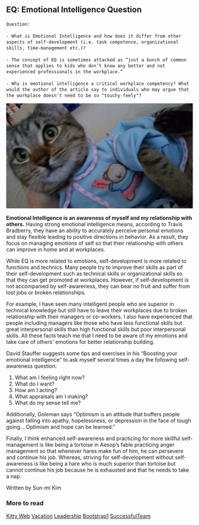 ## EQ: Emotional Intelligence Question

<pre><code>Question:

- What is Emotional Intelligence and how does it differ from other aspects of self-development (i.e. task competence, organizational skills, time-management etc.)?

- The concept of EQ is sometimes attacked as “just a bunch of common sense that applies to kids who don’t know any better and not experienced professionals in the workplace.”

- Why is emotional intelligence a critical workplace competency? What would the author of the article say to individuals who may argue that the workplace doesn't need to be so "touchy-feely"?
</code></pre>
 
<img src="../images/EQ_kitty.jpg" alt="Responsive image" class="img-thumbnail">
<p>
<b>Emotional Intelligence is an awareness of myself and my relationship with others.</b> Having strong emotional intelligence means, according to Travis Bradberry, they have an ability to accurately perceive personal emotions and stay flexible leading to positive directions in behavior. As a result, they focus on managing emotions of self so that their relationship with others can improve in home and at workplaces.
 </p>
While EQ is more related to emotions, self-development is more related to functions and technics. Many people try to improve their skills as part of their self-development such as technical skills or organizational skills so that they can get promoted at workplaces. However, if self-development is not accompanied by self-awareness, they can bear no fruit and suffer from lost jobs or broken relationships.
 
For example, I have seen many intelligent people who are superior in technical knowledge but still have to leave their workplaces due to broken relationship with their managers or co-workers. I also have experienced that people including managers like those who have less functional skills but great interpersonal skills than high functional skills but poor interpersonal skills. All these facts teach me that I need to be aware of my emotions and take care of others' emotions for better relationship building.
 
David Stauffer suggests some tips and exercises in his “Boosting your emotional intelligence” to ask myself several times a day the following self-awareness question:
1. What am I feeling right now?
2. What do I want?
3. How am I acting?
4. What appraisals am I making?
5. What do my sense tell me?


Additionally, Goleman says “Optimism is an attitude that buffers people against falling into apathy, hopelessness, or depression in the face of tough going… Optimism and hope can be learned.”
 
 
Finally, I think enhanced self-awareness and practicing for more skillful self-management is like being a tortoise in Aesop’s fable practicing anger management so that whenever hares make fun of him, he can persevere and continue his job. Whereas, striving for self-development without self-awareness is like being a hare who is much superior than tortoise but cannot continue his job because he is exhausted and that he needs to take a nap.

Written by Sun-mi Kim

### More to read

<a class="btn btn-info btn-sm" href="../sunmikim/index.html" role="button">Kitty Web</a> 
<a class="btn btn-primary btn-sm" href="../pictures/vacation.html" role="button">Vacation</a>
<a class="btn btn-success btn-sm" href="../markdown/leadership.html" role="button">Leadership</a> 
<a class="btn btn-warning btn-sm" href="../bootstrap/bootstrap-demo01.html" role="button">Bootstrap1</a>
<a class="btn btn-danger btn-sm" href="../markdown/successfulTeam.html" role="button">SuccessfulTeam</a>


